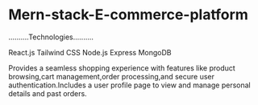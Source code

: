 # Mern-stack-E-commerce-platform

..........Technologies..........

React.js
Tailwind CSS 
Node.js 
Express 
MongoDB

Provides a seamless shopping experience with features like product browsing,cart management,order processing,and secure user authentication.Includes a user profile page to view and manage personal details and past orders.
